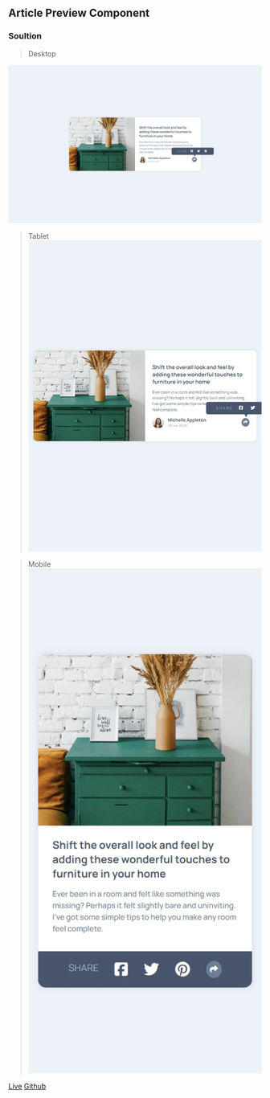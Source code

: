 ## Article Preview Component

### Soultion

> Desktop

![Desktop](<desktop.jpeg>)

> Tablet
![Tablet](tablet.jpeg)

> Mobile
![Mobile](<mobile.jpeg>)


[Live](https://sudhanshusingh-g.github.io/article-preview/)
[Github](https://github.com/sudhanshusingh-g/article-preview)